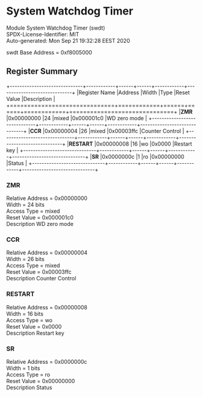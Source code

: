 # System Watchdog Timer  

Module System Watchdog Timer (swdt)  
SPDX-License-Identifier: MIT  
Auto-generated: Mon Sep 21 19:32:28 EEST 2020  

swdt Base Address = 0xf8005000  

## Register Summary  

+------------------------------+------------+------+------+------------+------------------------------+
|Register Name                 |Address     |Width |Type  |Reset Value |Description                   |
+==============================+============+======+======+============+==============================+
|**ZMR**                       |0x00000000  |24    |mixed |0x000001c0  |WD zero mode                  |
+------------------------------+------------+------+------+------------+------------------------------+
|**CCR**                       |0x00000004  |26    |mixed |0x00003ffc  |Counter Control               |
+------------------------------+------------+------+------+------------+------------------------------+
|**RESTART**                   |0x00000008  |16    |wo    |0x0000      |Restart key                   |
+------------------------------+------------+------+------+------------+------------------------------+
|**SR**                        |0x0000000c  |1     |ro    |0x00000000  |Status                        |
+------------------------------+------------+------+------+------------+------------------------------+

### ZMR  

Relative Address = 0x00000000  
Width = 24 bits  
Access Type = mixed  
Reset Value = 0x000001c0  
Description WD zero mode  


### CCR  

Relative Address = 0x00000004  
Width = 26 bits  
Access Type = mixed  
Reset Value = 0x00003ffc  
Description Counter Control  


### RESTART  

Relative Address = 0x00000008  
Width = 16 bits  
Access Type = wo  
Reset Value = 0x0000  
Description Restart key  


### SR  

Relative Address = 0x0000000c  
Width = 1 bits  
Access Type = ro  
Reset Value = 0x00000000  
Description Status  

